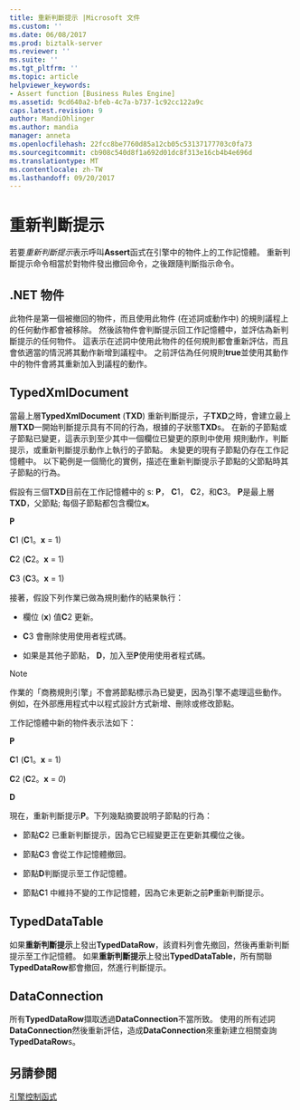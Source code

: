 ```yaml
---
title: 重新判斷提示 |Microsoft 文件
ms.custom: ''
ms.date: 06/08/2017
ms.prod: biztalk-server
ms.reviewer: ''
ms.suite: ''
ms.tgt_pltfrm: ''
ms.topic: article
helpviewer_keywords:
- Assert function [Business Rules Engine]
ms.assetid: 9cd640a2-bfeb-4c7a-b737-1c92cc122a9c
caps.latest.revision: 9
author: MandiOhlinger
ms.author: mandia
manager: anneta
ms.openlocfilehash: 22fcc8be7760d85a12cb05c53137177703c0fa73
ms.sourcegitcommit: cb908c540d8f1a692d01dc8f313e16cb4b4e696d
ms.translationtype: MT
ms.contentlocale: zh-TW
ms.lasthandoff: 09/20/2017
---
```

# <a name="reassert"></a>重新判斷提示
若要*重新判斷提示*表示呼叫**Assert**函式在引擎中的物件上的工作記憶體。 重新判斷提示命令相當於對物件發出撤回命令，之後跟隨判斷指示命令。  
  
## <a name="net-objects"></a>.NET 物件  
 此物件是第一個被撤回的物件，而且使用此物件 (在述詞或動作中) 的規則議程上的任何動作都會被移除。 然後該物件會判斷提示回工作記憶體中，並評估為新判斷提示的任何物件。 這表示在述詞中使用此物件的任何規則都會重新評估，而且會依適當的情況將其動作新增到議程中。 之前評估為任何規則**true**並使用其動作中的物件會將其重新加入到議程的動作。  
  
## <a name="typedxmldocument"></a>TypedXmlDocument  
 當最上層**TypedXmlDocument** (**TXD**) 重新判斷提示，子**TXD**之時，會建立最上層**TXD**一開始判斷提示具有不同的行為，根據的子狀態**TXD**s。 在新的子節點或子節點已變更，這表示到至少其中一個欄位已變更的原則中使用 規則動作，判斷提示，或重新判斷提示動作上執行的子節點。 未變更的現有子節點仍存在工作記憶體中。 以下範例是一個簡化的實例，描述在重新判斷提示子節點的父節點時其子節點的行為。  
  
 假設有三個**TXD**目前在工作記憶體中的 s: **P**， **C**1， **C**2，和**C**3。 **P**是最上層**TXD**，父節點; 每個子節點都包含欄位**x**。  
  
 **P**  
  
 **C**1 (**C**1。**x** = 1)  
  
 **C**2 (**C**2。**x** = 1)  
  
 **C**3 (**C**3。**x** = 1)  
  
 接著，假設下列作業已做為規則動作的結果執行：  
  
-   欄位 (**x**) 值**C**2 更新。  
  
-   **C**3 會刪除使用使用者程式碼。  
  
-   如果是其他子節點， **D**，加入至**P**使用使用者程式碼。  
  
> [!NOTE]
>  作業的「商務規則引擎」不會將節點標示為已變更，因為引擎不處理這些動作。 例如，在外部應用程式中以程式設計方式新增、刪除或修改節點。  
  
 工作記憶體中新的物件表示法如下：  
  
 **P**  
  
 **C**1 (**C**1。**x** = 1)  
  
 **C**2 (**C**2。**x** = *0*)  
  
 **D**  
  
 現在，重新判斷提示**P**。下列幾點摘要說明子節點的行為：  
  
-   節點**C**2 已重新判斷提示，因為它已經變更正在更新其欄位之後。  
  
-   節點**C**3 會從工作記憶體撤回。  
  
-   節點**D**判斷提示至工作記憶體。  
  
-   節點**C**1 中維持不變的工作記憶體，因為它未更新之前**P**重新判斷提示。  
  
## <a name="typeddatatable"></a>TypedDataTable  
 如果**重新判斷提示**上發出**TypedDataRow**，該資料列會先撤回，然後再重新判斷提示至工作記憶體。 如果**重新判斷提示**上發出**TypedDataTable**，所有關聯**TypedDataRow**都會撤回，然進行判斷提示。  
  
## <a name="dataconnection"></a>DataConnection  
 所有**TypedDataRow**擷取透過**DataConnection**不當所致。 使用的所有述詞**DataConnection**然後重新評估，造成**DataConnection**來重新建立相關查詢**TypedDataRow**s。  
  
## <a name="see-also"></a>另請參閱  
 [引擎控制函式](../core/engine-control-functions.md)